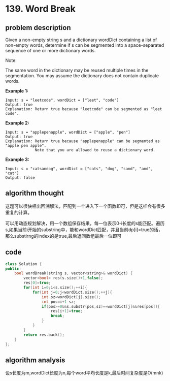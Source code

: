 # 139. Word Break

## problem description

Given a non-empty string s and a dictionary wordDict containing a list of non-empty words, determine if s can be segmented into a space-separated sequence of one or more dictionary words.

Note:

The same word in the dictionary may be reused multiple times in the segmentation.
You may assume the dictionary does not contain duplicate words.

**Example 1:**

```text
Input: s = "leetcode", wordDict = ["leet", "code"]
Output: true
Explanation: Return true because "leetcode" can be segmented as "leet code".
```

**Example 2:**

```text
Input: s = "applepenapple", wordDict = ["apple", "pen"]
Output: true
Explanation: Return true because "applepenapple" can be segmented as "apple pen apple".
             Note that you are allowed to reuse a dictionary word.
```

**Example 3:**

```text
Input: s = "catsandog", wordDict = ["cats", "dog", "sand", "and", "cat"]
Output: false
```

## algorithm thought

这题可以很快相出回溯解法，匹配到一个进入下一个函数即可，但是这样会有很多重复的计算。

可以用动态规划解决，用一个数组保存结果，每一位表示0-i长度的s能匹配。遍历s,如果当前i开始的substring中，能和wordDict匹配，并且当前dp[i]=true的话，那么substirng的index的是true,最后返回数组最后一位即可

## code

```c++
class Solution {
public:
    bool wordBreak(string s, vector<string>& wordDict) {
        vector<bool> res(s.size()+1,false);
        res[0]=true;
        for(int i=0;i<s.size();++i){
            for(int j=0;j<wordDict.size();++j){
                int sz=wordDict[j].size();
                int pos=i+1-sz;
                if(pos>=0&&s.substr(pos,sz)==wordDict[j]&&res[pos]){
                    res[i+1]=true;
                    break;
                }
            }
        }
        return res.back();
    }
};
```

## algorithm analysis

设s长度为m,wordDict长度为n,每个word平均长度是k,最后时间复杂度是O(mnk)
